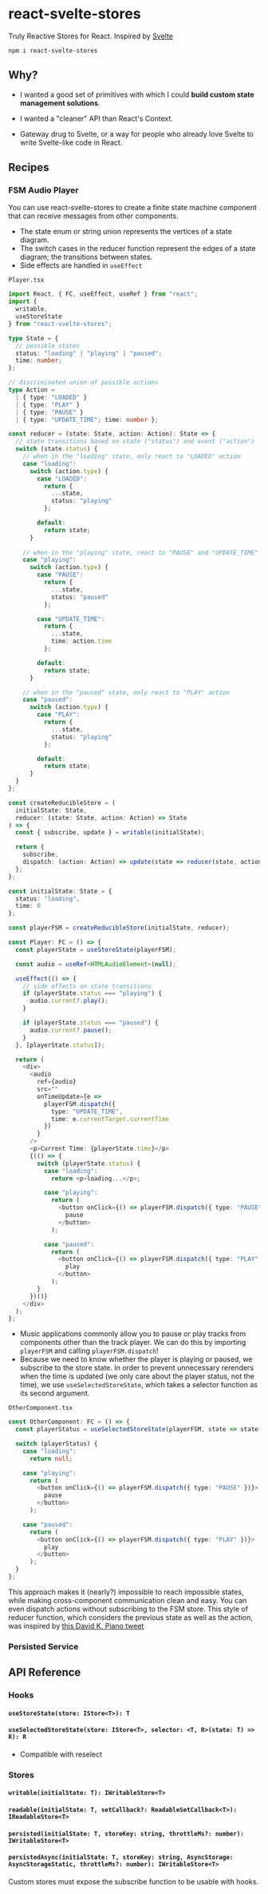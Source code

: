 # react-svelte-stores

Truly Reactive Stores for React.
Inspired by [Svelte](https://svelte.dev/tutorial/writable-stores)

`npm i react-svelte-stores`

## Why?

- I wanted a good set of primitives with which I could __build custom state management solutions__.

- I wanted a "cleaner" API than React's Context. 

- Gateway drug to Svelte, or a way for people who already love Svelte to write Svelte-like code in React.

## Recipes

### FSM Audio Player

You can use react-svelte-stores to create a finite state machine component that can receive messages from other components.

- The state enum or string union represents the vertices of a state diagram.
- The switch cases in the reducer function represent the edges of a state diagram; the transitions between states.
- Side effects are handled in `useEffect` 

`Player.tsx`
```typescript
import React, { FC, useEffect, useRef } from "react";
import {
  writable,
  useStoreState
} from "react-svelte-stores";

type State = {
  // possible states
  status: "loading" | "playing" | "paused";
  time: number;
};

// discriminated union of possible actions
type Action =
  | { type: "LOADED" }
  | { type: "PLAY" }
  | { type: "PAUSE" }
  | { type: "UPDATE_TIME"; time: number };

const reducer = (state: State, action: Action): State => {
  // state transitions based on state ("status") and event ("action")
  switch (state.status) {
    // when in the "loading" state, only react to "LOADED" action
    case "loading":
      switch (action.type) {
        case "LOADED":
          return {
            ...state,
            status: "playing"
          };

        default:
          return state;
      }
  
    // when in the "playing" state, react to "PAUSE" and "UPDATE_TIME" actions
    case "playing":
      switch (action.type) {
        case "PAUSE":
          return {
            ...state,
            status: "paused"
          };

        case "UPDATE_TIME":
          return {
            ...state,
            time: action.time
          };

        default:
          return state;
      }

    // when in the "paused" state, only react to "PLAY" action
    case "paused":
      switch (action.type) {
        case "PLAY":
          return {
            ...state,
            status: "playing"
          };

        default:
          return state;
      }
  }
};

const createReducibleStore = (
  initialState: State,
  reducer: (state: State, action: Action) => State
) => {
  const { subscribe, update } = writable(initialState);

  return {
    subscribe,
    dispatch: (action: Action) => update(state => reducer(state, action))
  };
};

const initialState: State = {
  status: "loading",
  time: 0
};

const playerFSM = createReducibleStore(initialState, reducer);

const Player: FC = () => {
  const playerState = useStoreState(playerFSM);

  const audio = useRef<HTMLAudioElement>(null);

  useEffect(() => {
    // side effects on state transitions
    if (playerState.status === "playing") {
      audio.current?.play();
    }

    if (playerState.status === "paused") {
      audio.current?.pause();
    }
  }, [playerState.status]);

  return (
    <div>
      <audio
        ref={audio}
        src=""
        onTimeUpdate={e =>
          playerFSM.dispatch({
            type: "UPDATE_TIME",
            time: e.currentTarget.currentTime
          })
        }
      />
      <p>Current Time: {playerState.time}</p>
      {(() => {
        switch (playerState.status) {
          case "loading":
            return <p>loading...</p>;

          case "playing":
            return (
              <button onClick={() => playerFSM.dispatch({ type: "PAUSE" })}>
                pause
              </button>
            );

          case "paused":
            return (
              <button onClick={() => playerFSM.dispatch({ type: "PLAY" })}>
                play
              </button>
            );
        }
      })()}
    </div>
  );
};
```
- Music applications commonly allow you to pause or play tracks from components other than the track player. We can do this by 
importing `playerFSM` and calling `playerFSM.dispatch`! 
- Because we need to know whether the player is playing or paused, we subscribe to the store state. In order to prevent unnecessary rerenders when the time is updated (we only care about the player status, not the time), we use `useSelectedStoreState`, which takes a selector function as its second argument. 

`OtherComponent.tsx`
```typescript
const OtherComponent: FC = () => {
  const playerStatus = useSelectedStoreState(playerFSM, state => state.status);

  switch (playerStatus) {
    case "loading":
      return null;

    case "playing":
      return (
        <button onClick={() => playerFSM.dispatch({ type: "PAUSE" })}>
          pause
        </button>
      );

    case "paused":
      return (
        <button onClick={() => playerFSM.dispatch({ type: "PLAY" })}>
          play
        </button>
      );
  }
};
```

This approach makes it (nearly?) impossible to reach impossible states, while making cross-component communication clean and easy. You can even dispatch actions without subscribing to the FSM store. This style of reducer function, which considers the previous state as well as the action, was inspired by [this David K. Piano tweet](https://twitter.com/davidkpiano/status/1171062893984526336?lang=en)

### Persisted Service


## API Reference

### Hooks

#### `useStoreState(store: IStore<T>): T`

#### `useSelectedStoreState(store: IStore<T>, selector: <T, R>(state: T) => R): R`

* Compatible with reselect

### Stores

#### `writable(initialState: T): IWritableStore<T>`

#### `readable(initialState: T, setCallback?: ReadableSetCallback<T>): IReadableStore<T>`

#### `persisted(initialState: T, storeKey: string, throttleMs?: number): IWritableStore<T>`

#### `persistedAsync(initialState: T, storeKey: string, AsyncStorage: AsyncStorageStatic, throttleMs?: number): IWritableStore<T>`

Custom stores must expose the subscribe function to be usable with hooks.
